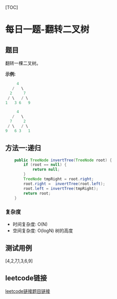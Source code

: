 [TOC]

# 每日一题-翻转二叉树

## 题目
翻转一棵二叉树。

**示例:**  
```java
     4
   /   \
  2     7
 / \   / \
1   3 6   9

     4
   /   \
  7     2
 / \   / \
9   6 3   1
```

## 方法一:递归
```java
    public TreeNode invertTree(TreeNode root) {
        if (root == null) {
            return null;
        }
        TreeNode tmpRight = root.right;
        root.right =  invertTree(root.left);
        root.left = invertTree(tmpRight);
        return root;
    }
```
### 复杂度
* 时间复杂度: O(N)
* 空间复杂度: O(logN) 树的高度

## 测试用例
[4,2,7,1,3,6,9]  

## leetcode链接
[leetcode链接题目链接](https://leetcode-cn.com/problems/invert-binary-tree/)  